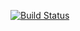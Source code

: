 [![Build Status](https://travis-ci.com/jvmusin/stalker.svg?token=fTvooPss6TZPJ6vbp1r4&branch=master)](https://travis-ci.com/jvmusin/stalker)
